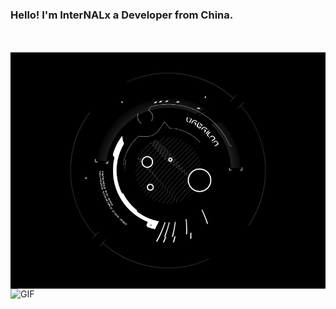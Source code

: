 ### Hello! I'm InterNALx a Developer from China.

<br />
<br />

  <img align="right" alt="GIF" src="https://github.com/InterNALXz/InterNALXz/blob/main/radiohalo-800.gif" />
<br />
<br />
  <img align="left" alt="GIF" src="https://media.giphy.com/media/836HiJc7pgzy8iNXCn/giphy.gif" />

